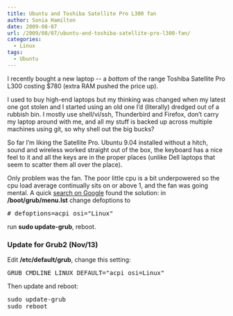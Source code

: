 ```yaml
---
title: Ubuntu and Toshiba Satellite Pro L300 fan
author: Sonia Hamilton
date: 2009-08-07
url: /2009/08/07/ubuntu-and-toshiba-satellite-pro-l300-fan/
categories:
  - Linux
tags:
  - Ubuntu
---
```

I recently bought a new laptop -- a *bottom* of the range Toshiba Satellite Pro L300 costing $780 (extra RAM pushed the price up).

<!--more-->

I used to buy high-end laptops but my thinking was changed when my latest one got stolen and I started using an old one I&#8217;d (literally) dredged out of a rubbish bin. I mostly use shell/vi/ssh, Thunderbird and Firefox, don&#8217;t carry my laptop around with me, and all my stuff is backed up across multiple machines using git, so why shell out the big bucks?

So far I&#8217;m liking the Satellite Pro. Ubuntu 9.04 installed without a hitch, sound and wireless worked straight out of the box, the keyboard has a nice feel to it and all the keys are in the proper places (unlike Dell laptops that seem to scatter them all over the place).

Only problem was the fan. The poor little cpu is a bit underpowered so the cpu load average continually sits on or above 1, and the fan was going mental. A quick [search on Google][1] found the solution: in **/boot/grub/menu.lst** change defoptions to

<pre># defoptions=acpi_osi="Linux"</pre>

run **sudo update-grub**, reboot.

### Update for Grub2 (Nov/13)

Edit **/etc/default/grub**, change this setting:

<pre>GRUB_CMDLINE_LINUX_DEFAULT="acpi_osi=Linux"</pre>

Then update and reboot:

<pre>sudo update-grub
sudo reboot</pre>

 [1]: http://www.google.com.au/search?hl=en&client=firefox-a&rls=com.ubuntu%3Aen-US%3Aunofficial&hs=HTI&q=ubuntu+Toshiba+satellite+pro+L300+cpu+fan&btnG=Search&meta=
